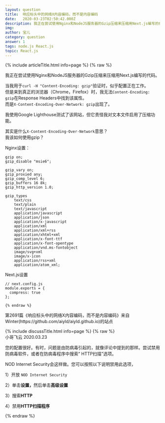 ```yaml
---
layout: question
title:  响应标头中的网络X内容编码，而不是内容编码
date:   2020-03-23T02:50:42.000Z
description: 我正在尝试使用Nginx和NodeJS服务器的Gzip压缩来压缩用Next.js编写的代码。  当我用于curl -H "Content-Encodi...
img: 
author: 宝儿
category: question
answer: 1
tags: node.js React.js
topic: React.js
---
```

<div class="article-root">
  <div class="article">
    {% include articleTitle.html info=page %}
    {% raw %}
    <div class="article-content"><p><font style="vertical-align: inherit;"><font style="vertical-align: inherit;">我正在尝试使用Nginx和NodeJS服务器的Gzip压缩来压缩用Next.js编写的代码。  </font></font></p>

<p><font style="vertical-align: inherit;"><font style="vertical-align: inherit;">当我用于</font></font><code>curl -H "Content-Encoding: gzip"</code><font style="vertical-align: inherit;"><font style="vertical-align: inherit;">验证</font><font style="vertical-align: inherit;">时，似乎配置正在工作</font><font style="vertical-align: inherit;">。</font></font><br><font style="vertical-align: inherit;"><font style="vertical-align: inherit;">
但是来到真正的浏览器（Chrome，Firefox）时，我无法</font></font><code>Content-Encoding: gzip</code><font style="vertical-align: inherit;"><font style="vertical-align: inherit;">在Response Headers中</font><font style="vertical-align: inherit;">找到该</font><font style="vertical-align: inherit;">属性。</font></font><br><font style="vertical-align: inherit;"><font style="vertical-align: inherit;">
而是</font></font><code>X-Content-Encoding-Over-Network: gzip</code><font style="vertical-align: inherit;"><font style="vertical-align: inherit;">出现了。</font></font></p>

<p><font style="vertical-align: inherit;"><font style="vertical-align: inherit;">我使用Google Lighthouse测试了该网站，但它责怪我对文本文件启用了压缩功能。</font></font></p>

<p><font style="vertical-align: inherit;"><font style="vertical-align: inherit;">其实是什么</font></font><code>X-Content-Encoding-Over-Network</code><font style="vertical-align: inherit;"><font style="vertical-align: inherit;">意思？</font></font><br><font style="vertical-align: inherit;"><font style="vertical-align: inherit;">
我该如何使用gzip？</font></font></p>

<p><font style="vertical-align: inherit;"><font style="vertical-align: inherit;">Nginx设置：</font></font></p>

<pre><code>gzip on;<font></font>
gzip_disable "msie6";<font></font>
<font></font>
gzip_vary on;<font></font>
gzip_proxied any;<font></font>
gzip_comp_level 6;<font></font>
gzip_buffers 16 8k;<font></font>
gzip_http_version 1.0;<font></font>
<font></font>
gzip_types<font></font>
    text/css<font></font>
    text/plain<font></font>
    text/javascript<font></font>
    application/javascript<font></font>
    application/json<font></font>
    application/x-javascript<font></font>
    application/xml<font></font>
    application/xml+rss<font></font>
    application/xhtml+xml<font></font>
    application/x-font-ttf<font></font>
    application/x-font-opentype<font></font>
    application/vnd.ms-fontobject<font></font>
    image/svg+xml<font></font>
    image/x-icon<font></font>
    application/rss+xml<font></font>
    application/atom_xml;<font></font>
</code></pre>

<p><font style="vertical-align: inherit;"><font style="vertical-align: inherit;">Next.js设置</font></font></p>

<pre><code>// next.config.js<font></font>
module.exports = {<font></font>
  compress: true<font></font>
};<font></font>
</code></pre></div>
    {% endraw %}
  </div>
  <p class="winter_mark">第2691篇《响应标头中的网络X内容编码，而不是内容编码》来自Winter(https://github.com/aiyld/aiyld.github.io)的站点</p>
  <div class="discuss-wrapper">
    {% include discussTitle.html info=page %}
    {% raw %}
    <div class="discuss-item">
        <div class="discuss-parent">
          <div class="discuss-meta">
            <span class="discuss-user">小哥飞云</span>
            <span class="discuss-time">2020.03.23</span>
          </div>
          <div class="discuss-comment"><p><font style="vertical-align: inherit;"><font style="vertical-align: inherit;">您的配置很好。</font><font style="vertical-align: inherit;">有时，问题是由防病毒引起的，就像评论中提到的那样。</font><font style="vertical-align: inherit;">尝试禁用防病毒软件，或者在防病毒程序中搜索“ HTTP扫描”选项。</font></font></p>

<p><font style="vertical-align: inherit;"><font style="vertical-align: inherit;">NOD Internet Security会这样做。</font><font style="vertical-align: inherit;">您可以按照以下说明禁用此选项，</font></font></p>

<p><font style="vertical-align: inherit;"><font style="vertical-align: inherit;">1）开放 </font></font><code>NOD Internet Security</code></p>

<p><font style="vertical-align: inherit;"><font style="vertical-align: inherit;">2）单击</font></font><strong><font style="vertical-align: inherit;"><font style="vertical-align: inherit;">设置，</font></font></strong><font style="vertical-align: inherit;"><font style="vertical-align: inherit;">然后</font><font style="vertical-align: inherit;">单击</font></font><strong><font style="vertical-align: inherit;"><font style="vertical-align: inherit;">高级设置</font></font></strong></p>

<p><font style="vertical-align: inherit;"><font style="vertical-align: inherit;">3）搜索</font></font><strong><font style="vertical-align: inherit;"><font style="vertical-align: inherit;">HTTP</font></font></strong></p>

<p><font style="vertical-align: inherit;"><font style="vertical-align: inherit;">4）禁用</font></font><strong><font style="vertical-align: inherit;"><font style="vertical-align: inherit;">HTTP扫描程序</font></font></strong></p></div>
        </div></div>
    {% endraw %}
  </div>
<div>

